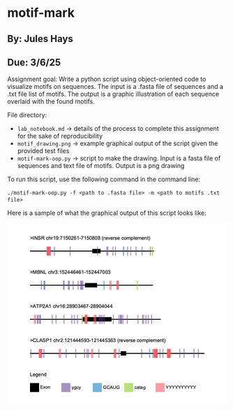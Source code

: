 # motif-mark

## By: Jules Hays
## Due: 3/6/25

Assignment goal: Write a python script using object-oriented code to visualize motifs on sequences. The input is a .fasta file of sequences and a .txt file list of motifs. The output is a graphic illustration of each sequence overlaid with the found motifs.

File directory:
* ```lab_notebook.md``` -> details of the process to complete this assignment for the sake of reproducibility
* ```motif_drawing.png``` -> example graphical output of the script given the provided test files
* ```motif-mark-oop.py``` -> script to make the drawing. Input is a fasta file of sequences and text file of motifs. Output is a png drawing

To run this script, use the following command in the command line:
```
./motif-mark-oop.py -f <path to .fasta file> -m <path to motifs .txt file>
```

Here is a sample of what the graphical output of this script looks like:

![alt text](motif_drawing.png)
